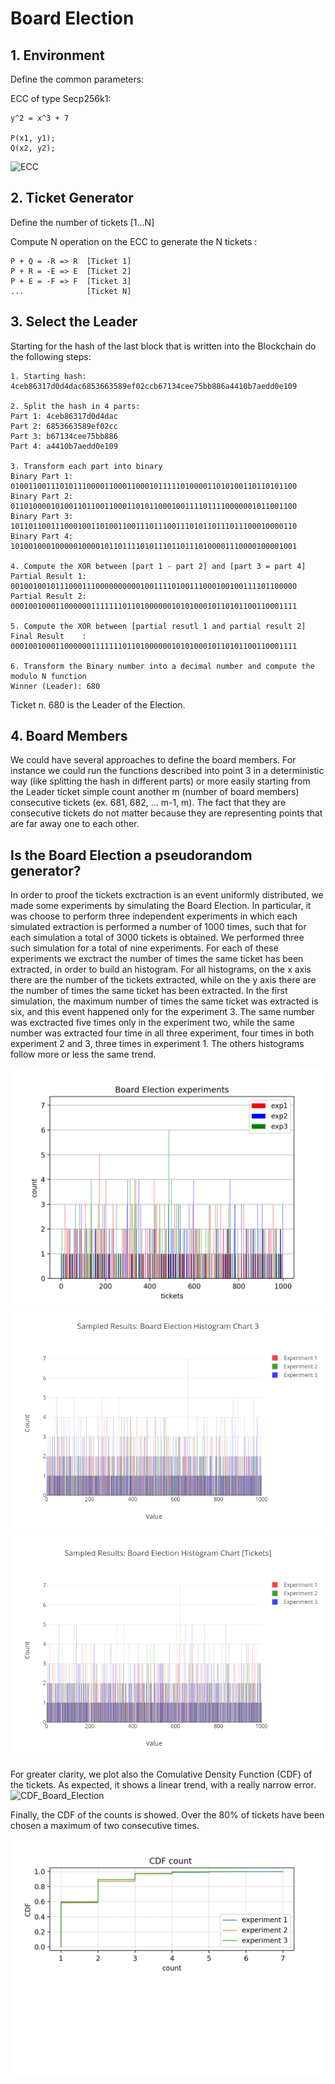 # Board Election

## 1. Environment

Define the common parameters:

ECC of type Secp256k1:

    y^2 = x^3 + 7
    
    P(x1, y1);
    Q(x2, y2);
    
![ECC](curve.jpg)
    
     
## 2. Ticket Generator
Define the number of tickets [1...N]

Compute N operation on the ECC to generate the N tickets :

    P + Q = -R => R  [Ticket 1]
    P + R = -E => E  [Ticket 2]
    P + E = -F => F  [Ticket 3]
    ...              [Ticket N]

## 3. Select the Leader

Starting for the hash of the last block that is written into the Blockchain do the following steps:

    1. Starting hash: 4ceb86317d0d4dac6853663589ef02ccb67134cee75bb886a4410b7aedd0e109

    2. Split the hash in 4 parts:
    Part 1: 4ceb86317d0d4dac
    Part 2: 6853663589ef02cc
    Part 3: b67134cee75bb886
    Part 4: a4410b7aedd0e109
    
    3. Transform each part into binary
    Binary Part 1:  0100110011101011100001100011000101111101000011010100110110101100
    Binary Part 2:  0110100001010011011001100011010110001001111011110000001011001100
    Binary Part 3:  1011011001110001001101001100111011100111010110111011100010000110
    Binary Part 4:  1010010001000001000010110111101011101101110100001110000100001001
    
    4. Compute the XOR between [part 1 - part 2] and [part 3 = part 4]
    Partial Result 1: 0010010010111000111000000000010011110100111000100100111101100000
    Partial Result 2: 0001001000110000001111111011010000001010100010110101100110001111
   
    5. Compute the XOR between [partial resutl 1 and partial result 2]
    Final Result    : 0001001000110000001111111011010000001010100010110101100110001111
   
    6. Transform the Binary number into a decimal number and compute the modulo N function
    Winner (Leader): 680
    
Ticket n. 680 is the Leader of the Election. 

## 4. Board Members

We could have several approaches to define the board members. For instance we could run the functions described into point 3 in a deterministic way (like splitting the hash in different parts) or more easily starting from the Leader ticket simple count another m (number of board members) consecutive tickets (ex. 681, 682, ... m-1, m).
The fact that they are consecutive tickets do not matter because they are representing points that are far away one to each other.

## Is the Board Election a pseudorandom generator?

In order to proof the tickets exctraction is an event uniformly distributed, we made some experiments by simulating the Board Election. In particular, it was choose to perform three independent experiments in which each simulated extraction is performed a number of 1000 times, such that for each simulation a total of 3000 tickets is obtained. We performed three such simulation for a total of nine experiments. For each of these experiments we exctract the number of times the same ticket has been extracted, in order to build an histogram. For all histograms, on the x axis there are the number of the tickets extracted, while on the y axis there are the number of times the same ticket has been extracted. In the first simulation, the maximum number of times the same ticket was extracted is six, and this event happened only for the experiment 3. The same number was exctracted five times only in the experiment two, while the same number was extracted four time in all three experiment, four times in both experiment 2 and 3, three times in experiment 1. The others histograms follow more or less the same trend.

![board_hist_1](plots/board_hist_1.png)
![plot_from_API_4](plots/plot_from_API_4.png)
![plot_form_API_3](plots/plot_from_API_3.png)

For greater clarity, we plot also the Comulative Density Function (CDF) of the tickets. As expected, it shows a linear trend, with a really narrow error.
![CDF_Board_Election](CDF_Board_Election.png)

Finally, the CDF of the counts is showed. Over the 80% of tickets have been chosen a maximum of two consecutive times. 

![cdf_count](plots/cdf_count.png)

